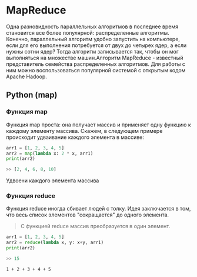 # MapReduce
Одна разновидность параллельных алгоритмов в последнее время становит­ся все более популярной: распределенные алгоритмы. Конечно, параллель­ный алгоритм удобно запустить на компьютере, если для его выполнения потребуется от двух до четырех ядер, а если нужны сотни ядер? Тогда ал­горитм записывается так, чтобы он мог выполняться на множестве машин.Алгоритм MapReduce - известный представитель семейства распределен­ных алгоритмов. Для работы с ним можно воспользоваться популярной
системой с открытым кодом Apache Hadoop.

## Python (map)
### Функция map
Функция map проста: она получает массив и применяет одну функцию к каждому элементу массива. Скажем, в следующем примере происходит удваивание каждого элемента в массиве:

```python
arr1 = [1, 2, 3, 4, 5]
arr2 = map(lambda x: 2 * x, arr1)
print(arr2)

>> [2, 4, 6, 8, 10]
```
Удвоени каждого элемента массива

### Функция reduce
Функция reduce иногда сбивает людей с толку. Идея заключается в том, что весь список элементов "сокращается" до одного элемента.

> С функцией reduce массив преобразуется в один элемент.

```python
arr1 = [1, 2, 3, 4, 5]
arr2 = reduce(lambda x, y: x+y, arr1)
print(arr2)

>> 15
```
`1 + 2 + 3 + 4 + 5` 